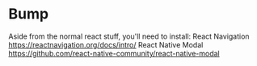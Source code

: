 # Bump

Aside from the normal react stuff, you'll need to install:
  React Navigation https://reactnavigation.org/docs/intro/
  React Native Modal https://github.com/react-native-community/react-native-modal
